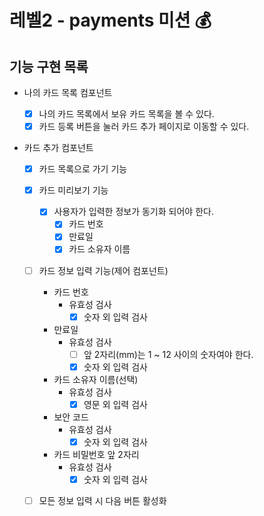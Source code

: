 # 레벨2 - payments 미션 💰

## 기능 구현 목록

- 나의 카드 목록 컴포넌트

  - [x] 나의 카드 목록에서 보유 카드 목록을 볼 수 있다.
  - [x] 카드 등록 버튼을 눌러 카드 추가 페이지로 이동할 수 있다.

- 카드 추가 컴포넌트

  - [x] 카드 목록으로 가기 기능

  - [x] 카드 미리보기 기능

    - [x] 사용자가 입력한 정보가 동기화 되어야 한다.
      - [x] 카드 번호
      - [x] 만료일
      - [x] 카드 소유자 이름

  - [ ] 카드 정보 입력 기능(제어 컴포넌트)

    - 카드 번호
      - 유효성 검사
        - [x] 숫자 외 입력 검사
    - 만료일
      - 유효성 검사
        - [ ] 앞 2자리(mm)는 1 ~ 12 사이의 숫자여야 한다.
        - [x] 숫자 외 입력 검사
    - 카드 소유자 이름(선택)
      - 유효성 검사
        - [x] 영문 외 입력 검사
    - 보안 코드
      - 유효성 검사
        - [x] 숫자 외 입력 검사
    - 카드 비밀번호 앞 2자리
      - 유효성 검사
        - [x] 숫자 외 입력 검사

  - [ ] 모든 정보 입력 시 다음 버튼 활성화
